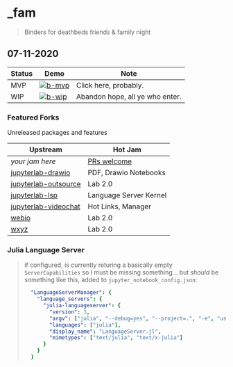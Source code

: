 # _fam

> Binders for deathbeds friends & family night

## 07-11-2020

| Status | Demo              | Note                                         |
|--------|------------------ |----------------------------------------------|
| MVP    | [![b-mvp][]][mvp] | Click here, probably.                        |
| WIP    | [![b-wip][]][wip] | Abandon hope, all ye who enter.              |

[wip]: https://mybinder.org/v2/gh/deathbeds/_fam/07-11-2020?urlpath=lab/tree/README.md
[b-wip]: https://img.shields.io/badge/DEATHBEDS-07--11--2020%CE%B2-000?style=for-the-badge&logo=Jupyter&logoColor=fff&color=000

[mvp]: https://mybinder.org/v2/gh/deathbeds/_fam/44882fa?urlpath=lab/tree/README.md
[b-mvp]: https://img.shields.io/badge/DEATHBEDS-07--11--2020-fff?style=for-the-badge&logo=Jupyter&logoColor=000&color=f37626

### Featured Forks

Unreleased packages and features

| Upstream                  | Hot Jam                |
|---------------------------|------------------------|
| _your jam here_           | [PRs welcome][]        |
| [jupyterlab-drawio][]     | PDF, Drawio Notebooks  |
| [jupyterlab-outsource][]  | Lab 2.0                |
| [jupyterlab-lsp][]        | Language Server Kernel |
| [jupyterlab-videochat][]  | Hot Links, Manager     |
| [webio][]                 | Lab 2.0                |
| [wxyz][]                  | Lab 2.0                |

[jupyter-videochat]: https://github.com/yuvipanda/jupyter-videochat
[jupyterlab-drawio]: https://github.com/QuantStack/jupyterlab-drawio
[jupyterlab-outsource]: https://github.com/deathbeds/jupyterlab-outsource
[jupyterlab-lsp]: https://github.com/krassowski/jupyterlab-lsp
[jupyterlab-videochat]: https://github.com/yuvipanda/jupyter-videochat
[jupyterlab-debugger]: https://github.com/jupyterlab/debugger
[PRs welcome]: https://github.com/deathbeds/_fam/pulls
[webio]: https://github.com/JuliaGizmos/WebIO.jl
[wxyz]: https://github.com/deathbeds/wxyz

### Julia Language Server

> if configured, is currently returing a basically empty `ServerCapabilities`
> so I must be missing something... but _should_ be something like this,
> added to `jupyter_notebook_config.json`:
>  ```yaml
>    "LanguageServerManager": {
>      "language_servers": {
>        "julia-languageserver": {
>          "version": 3,
>          "argv": ["julia", "--debug=yes", "--project=.", "-e", "using LanguageServer, LanguageServer.SymbolServer; runserver()", "."],
>          "languages": ["julia"],
>          "display_name": "LanguageServer.jl",
>          "mimetypes": ["text/julia", "text/x-julia"]
>        }
>      }
>    }
>  ```
